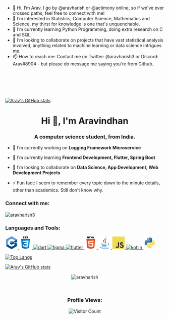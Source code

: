 - 👋 Hi, I’m Arav, I go by @aravharish or @actimony online, so if we've ever crossed paths, feel free to connect with me!
- 👀 I’m interested in Statistics, Computer Science, Mathematics and Science, my thirst for knowledge is one that's unquenchable.
- 🌱 I’m currently learning Python Programming, doing extra research on C and SQL.
- 💞️ I’m looking to collaborate on projects that have vast statistical analysis involved, anything related to machine learning or data science intrigues me.
- 📫 How to reach me:
Contact me on Twitter: @aravharish3
or Discord: Arav#8904 - but please do message me saying you're from Github.
<br></br>
<br></br>
<br></br>

[![Arav's GitHub stats](https://github-readme-stats.vercel.app/api?username=aravharish&show_icons=true&theme=transparent)](https://github.com/aravharish/github-readme-stats)

<h1 align="center">Hi 👋, I'm Aravindhan</h1>
<h3 align="center">A computer science student, from India.</h3>

- 🔭 I’m currently working on **Logging Framework Microservice**

- 🌱 I’m currently learning **Frontend Development, Flutter, Spring Boot**

- 👯 I’m looking to collaborate on **Data Science, App Development, Web Development Projects**

- ⚡ Fun fact: I seem to remember every topic down to the minute details, other than academics. Still don't know why.
<h3 align="left">Connect with me:</h3>
<p align="left">
<a href="https://twitter.com/aravharish3" target="blank"><img align="center" src="https://raw.githubusercontent.com/rahuldkjain/github-profile-readme-generator/master/src/images/icons/Social/twitter.svg" alt="aravharish3" height="30" width="40" /></a>
</p>

<h3 align="left">Languages and Tools:</h3>
<p align="left"> <a href="https://www.w3schools.com/cpp/" target="_blank" rel="noreferrer"> <img src="https://raw.githubusercontent.com/devicons/devicon/master/icons/cplusplus/cplusplus-original.svg" alt="cplusplus" width="40" height="40"/> </a> <a href="https://www.w3schools.com/css/" target="_blank" rel="noreferrer"> <img src="https://raw.githubusercontent.com/devicons/devicon/master/icons/css3/css3-original-wordmark.svg" alt="css3" width="40" height="40"/> </a> <a href="https://dart.dev" target="_blank" rel="noreferrer"> <img src="https://www.vectorlogo.zone/logos/dartlang/dartlang-icon.svg" alt="dart" width="40" height="40"/> </a> <a href="https://www.figma.com/" target="_blank" rel="noreferrer"> <img src="https://www.vectorlogo.zone/logos/figma/figma-icon.svg" alt="figma" width="40" height="40"/> </a> <a href="https://flutter.dev" target="_blank" rel="noreferrer"> <img src="https://www.vectorlogo.zone/logos/flutterio/flutterio-icon.svg" alt="flutter" width="40" height="40"/> </a> <a href="https://www.w3.org/html/" target="_blank" rel="noreferrer"> <img src="https://raw.githubusercontent.com/devicons/devicon/master/icons/html5/html5-original-wordmark.svg" alt="html5" width="40" height="40"/> </a> <a href="https://www.java.com" target="_blank" rel="noreferrer"> <img src="https://raw.githubusercontent.com/devicons/devicon/master/icons/java/java-original.svg" alt="java" width="40" height="40"/> </a> <a href="https://developer.mozilla.org/en-US/docs/Web/JavaScript" target="_blank" rel="noreferrer"> <img src="https://raw.githubusercontent.com/devicons/devicon/master/icons/javascript/javascript-original.svg" alt="javascript" width="40" height="40"/> </a> <a href="https://kotlinlang.org" target="_blank" rel="noreferrer"> <img src="https://www.vectorlogo.zone/logos/kotlinlang/kotlinlang-icon.svg" alt="kotlin" width="40" height="40"/> </a> <a href="https://www.python.org" target="_blank" rel="noreferrer"> <img src="https://raw.githubusercontent.com/devicons/devicon/master/icons/python/python-original.svg" alt="python" width="40" height="40"/> </a> </p>


[![Top Langs](https://github-readme-stats.vercel.app/api/top-langs/?username=anuraghazra&layout=compact)](https://github.com/anuraghazra/github-readme-stats)

[![Arav's GitHub stats](https://github-readme-stats.vercel.app/api?username=aravharish&show_icons=true&theme=transparent)](https://github.com/aravharish/github-readme-stats)
<div align="center">
<p><img align="center" src="https://github-readme-streak-stats.herokuapp.com/?user=aravharish&" alt="aravharish" /></p>
 </div>
<br> 
<h3 align="center"> Profile Views: </h3>
<div align="center">

![Visitor Count](https://profile-counter.glitch.me/aravharish/count.svg)<br>

</div>
